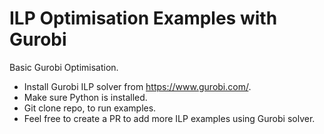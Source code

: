 # ILP Optimisation Examples with Gurobi

Basic Gurobi Optimisation.

- Install Gurobi ILP solver from https://www.gurobi.com/.
- Make sure Python is installed.
- Git clone repo, to run examples.
- Feel free to create a PR to add more ILP examples using Gurobi solver.
